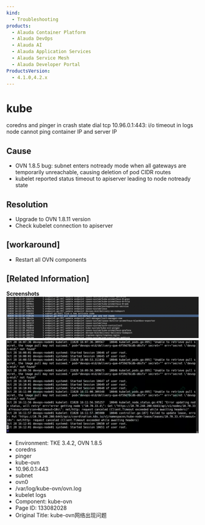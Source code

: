 ```yaml
---
kind:
  - Troubleshooting
products:
  - Alauda Container Platform
  - Alauda DevOps
  - Alauda AI
  - Alauda Application Services
  - Alauda Service Mesh
  - Alauda Developer Portal
ProductsVersion:
  - 4.1.0,4.2.x
---
```

<!-- A type of document that involves encountering a fault, diagnosing it, performing root cause analysis, and providing solutions. -->

# kube

coredns and pinger in crash state dial tcp 10.96.0.1:443: i/o timeout in logs node cannot ping container IP and server IP

## Cause
- OVN 1.8.5 bug: subnet enters notready mode when all gateways are temporarily unreachable, causing deletion of pod CIDR routes
- kubelet reported status timeout to apiserver leading to node notready state

## Resolution
- Upgrade to OVN 1.8.11 version
- Check kubelet connection to apiserver

## [workaround]
- Restart all OVN components

## [Related Information]
**Screenshots**
![](assets/kube-ovnwang-luo-chu-xian-wen-ti/image2022-12-19_18-0-39.png)
![](assets/kube-ovnwang-luo-chu-xian-wen-ti/image2022-12-19_17-58-11.png)
- Environment: TKE 3.4.2, OVN 1.8.5
- coredns
- pinger
- kube-ovn
- 10.96.0.1:443
- subnet
- ovn0
- /var/log/kube-ovn/ovn.log
- kubelet logs
- Component: kube-ovn
- Page ID: 133082028
- Original Title: kube-ovn网络出现问题
